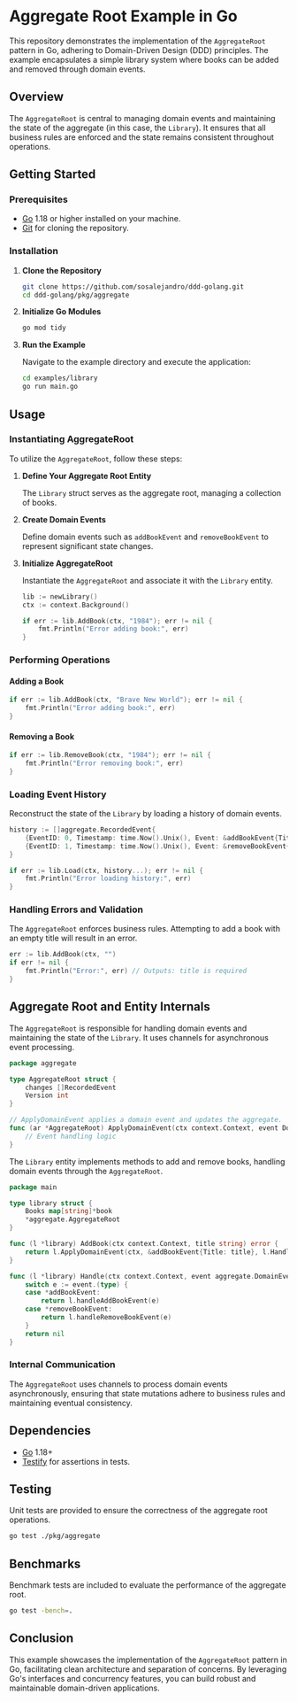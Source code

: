 # Aggregate Root Example in Go

This repository demonstrates the implementation of the `AggregateRoot` pattern in Go, adhering to Domain-Driven Design (DDD) principles. The example encapsulates a simple library system where books can be added and removed through domain events.

## Overview

The `AggregateRoot` is central to managing domain events and maintaining the state of the aggregate (in this case, the `Library`). It ensures that all business rules are enforced and the state remains consistent throughout operations.

## Getting Started

### Prerequisites

- [Go](https://golang.org/) 1.18 or higher installed on your machine.
- [Git](https://git-scm.com/) for cloning the repository.

### Installation

1. **Clone the Repository**

   ```bash
   git clone https://github.com/sosalejandro/ddd-golang.git
   cd ddd-golang/pkg/aggregate
   ```

2. **Initialize Go Modules**

   ```bash
   go mod tidy
   ```

3. **Run the Example**

   Navigate to the example directory and execute the application:

   ```bash
   cd examples/library
   go run main.go
   ```

## Usage

### Instantiating AggregateRoot

To utilize the `AggregateRoot`, follow these steps:

1. **Define Your Aggregate Root Entity**

   The `Library` struct serves as the aggregate root, managing a collection of books.

2. **Create Domain Events**

   Define domain events such as `addBookEvent` and `removeBookEvent` to represent significant state changes.

3. **Initialize AggregateRoot**

   Instantiate the `AggregateRoot` and associate it with the `Library` entity.

   ```go
   lib := newLibrary()
   ctx := context.Background()

   if err := lib.AddBook(ctx, "1984"); err != nil {
       fmt.Println("Error adding book:", err)
   }
   ```

### Performing Operations

#### Adding a Book

```go
if err := lib.AddBook(ctx, "Brave New World"); err != nil {
    fmt.Println("Error adding book:", err)
}
```

#### Removing a Book

```go
if err := lib.RemoveBook(ctx, "1984"); err != nil {
    fmt.Println("Error removing book:", err)
}
```

### Loading Event History

Reconstruct the state of the `Library` by loading a history of domain events.

```go
history := []aggregate.RecordedEvent{
    {EventID: 0, Timestamp: time.Now().Unix(), Event: &addBookEvent{Title: "1984"}},
    {EventID: 1, Timestamp: time.Now().Unix(), Event: &removeBookEvent{Title: "1984"}},
}

if err := lib.Load(ctx, history...); err != nil {
    fmt.Println("Error loading history:", err)
}
```

### Handling Errors and Validation

The `AggregateRoot` enforces business rules. Attempting to add a book with an empty title will result in an error.

```go
err := lib.AddBook(ctx, "")
if err != nil {
    fmt.Println("Error:", err) // Outputs: title is required
}
```

## Aggregate Root and Entity Internals

The `AggregateRoot` is responsible for handling domain events and maintaining the state of the `Library`. It uses channels for asynchronous event processing.

```go
package aggregate

type AggregateRoot struct {
    changes []RecordedEvent
    Version int
}

// ApplyDomainEvent applies a domain event and updates the aggregate.
func (ar *AggregateRoot) ApplyDomainEvent(ctx context.Context, event DomainEventInterface, handle func(ctx context.Context, e DomainEventInterface) error) error {
    // Event handling logic
}
```

The `Library` entity implements methods to add and remove books, handling domain events through the `AggregateRoot`.

```go
package main

type library struct {
    Books map[string]*book
    *aggregate.AggregateRoot
}

func (l *library) AddBook(ctx context.Context, title string) error {
    return l.ApplyDomainEvent(ctx, &addBookEvent{Title: title}, l.Handle)
}

func (l *library) Handle(ctx context.Context, event aggregate.DomainEventInterface) error {
    switch e := event.(type) {
    case *addBookEvent:
        return l.handleAddBookEvent(e)
    case *removeBookEvent:
        return l.handleRemoveBookEvent(e)
    }
    return nil
}
```

### Internal Communication

The `AggregateRoot` uses channels to process domain events asynchronously, ensuring that state mutations adhere to business rules and maintaining eventual consistency.

## Dependencies

- [Go](https://golang.org/) 1.18+
- [Testify](https://github.com/stretchr/testify) for assertions in tests.

## Testing

Unit tests are provided to ensure the correctness of the aggregate root operations.

```bash
go test ./pkg/aggregate
```

## Benchmarks

Benchmark tests are included to evaluate the performance of the aggregate root.

```bash
go test -bench=.
```

## Conclusion

This example showcases the implementation of the `AggregateRoot` pattern in Go, facilitating clean architecture and separation of concerns. By leveraging Go's interfaces and concurrency features, you can build robust and maintainable domain-driven applications.
